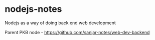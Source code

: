 # nodejs-notes
Nodejs as a way of doing back end web development

Parent PKB node - https://github.com/sanjar-notes/web-dev-backend

